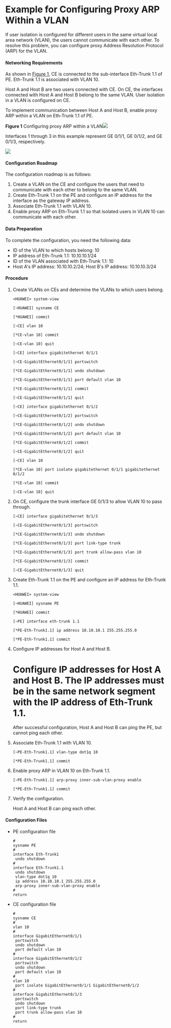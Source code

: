 Example for Configuring Proxy ARP Within a VLAN
===============================================

If user isolation is configured for different users in the same virtual local area network (VLAN), the users cannot communicate with each other. To resolve this problem, you can configure proxy Address Resolution Protocol (ARP) for the VLAN.

#### Networking Requirements

As shown in [Figure 1](#EN-US_TASK_0172364520__fig_dc_vrp_arp_cfg_206301), CE is connected to the sub-interface Eth-Trunk 1.1 of PE. Eth-Trunk 1.1 is associated with VLAN 10.

Host A and Host B are two users connected with CE. On CE, the interfaces connected with Host A and Host B belong to the same VLAN. User isolation in a VLAN is configured on CE.

To implement communication between Host A and Host B, enable proxy ARP within a VLAN on Eth-Trunk 1.1 of PE.

**Figure 1** Configuring proxy ARP within a VLAN![](../../../../public_sys-resources/note_3.0-en-us.png) 

Interfaces 1 through 3 in this example represent GE 0/1/1, GE 0/1/2, and GE 0/1/3, respectively.


  
![](figure/en-us_image_0000001577331473.png)

#### Configuration Roadmap

The configuration roadmap is as follows:

1. Create a VLAN on the CE and configure the users that need to communicate with each other to belong to the same VLAN.
2. Create Eth-Trunk 1.1 on the PE and configure an IP address for the interface as the gateway IP address.
3. Associate Eth-Trunk 1.1 with VLAN 10.
4. Enable proxy ARP on Eth-Trunk 1.1 so that isolated users in VLAN 10 can communicate with each other.

#### Data Preparation

To complete the configuration, you need the following data:

* ID of the VLAN to which hosts belong: 10
* IP address of Eth-Trunk 1.1: 10.10.10.1/24
* ID of the VLAN associated with Eth-Trunk 1.1: 10
* Host A's IP address: 10.10.10.2/24; Host B's IP address: 10.10.10.3/24

#### Procedure

1. Create VLANs on CEs and determine the VLANs to which users belong.
   
   
   ```
   <HUAWEI> system-view
   ```
   ```
   [~HUAWEI] sysname CE
   ```
   ```
   [*HUAWEI] commit
   ```
   ```
   [~CE] vlan 10
   ```
   ```
   [*CE-vlan 10] commit
   ```
   ```
   [~CE-vlan 10] quit
   ```
   ```
   [~CE] interface gigabitethernet 0/1/1
   ```
   ```
   [~CE-GigabitEthernet0/1/1] portswitch
   ```
   ```
   [*CE-GigabitEthernet0/1/1] undo shutdown
   ```
   ```
   [*CE-GigabitEthernet0/1/1] port default vlan 10
   ```
   ```
   [*CE-GigabitEthernet0/1/1] commit
   ```
   ```
   [~CE-GigabitEthernet0/1/1] quit
   ```
   ```
   [~CE] interface gigabitethernet 0/1/2
   ```
   ```
   [~CE-GigabitEthernet0/1/2] portswitch
   ```
   ```
   [*CE-GigabitEthernet0/1/2] undo shutdown
   ```
   ```
   [*CE-GigabitEthernet0/1/2] port default vlan 10
   ```
   ```
   [*CE-GigabitEthernet0/1/2] commit
   ```
   ```
   [~CE-GigabitEthernet0/1/2] quit
   ```
   ```
   [~CE] vlan 10
   ```
   ```
   [*CE-vlan 10] port isolate gigabitethernet 0/1/1 gigabitethernet 0/1/2
   ```
   ```
   [*CE-vlan 10] commit
   ```
   ```
   [~CE-vlan 10] quit
   ```
2. On CE, configure the trunk interface GE 0/1/3 to allow VLAN 10 to pass through.
   
   
   ```
   [~CE] interface gigabitethernet 0/1/3
   ```
   ```
   [~CE-GigabitEthernet0/1/3] portswitch
   ```
   ```
   [*CE-GigabitEthernet0/1/3] undo shutdown
   ```
   ```
   [*CE-GigabitEthernet0/1/3] port link-type trunk
   ```
   ```
   [*CE-GigabitEthernet0/1/3] port trunk allow-pass vlan 10
   ```
   ```
   [*CE-GigabitEthernet0/1/3] commit
   ```
   ```
   [~CE-GigabitEthernet0/1/3] quit
   ```
3. Create Eth-Trunk 1.1 on the PE and configure an IP address for Eth-Trunk 1.1.
   
   
   ```
   <HUAWEI> system-view
   ```
   ```
   [~HUAWEI] sysname PE
   ```
   ```
   [*HUAWEI] commit
   ```
   ```
   [~PE] interface eth-trunk 1.1
   ```
   ```
   [*PE-Eth-Trunk1.1] ip address 10.10.10.1 255.255.255.0
   ```
   ```
   [*PE-Eth-Trunk1.1] commit
   ```
4. Configure IP addresses for Host A and Host B.
   
   
   
   # Configure IP addresses for Host A and Host B. The IP addresses must be in the same network segment with the IP address of Eth-Trunk 1.1.
   
   After successful configuration, Host A and Host B can ping the PE, but cannot ping each other.
5. Associate Eth-Trunk 1.1 with VLAN 10.
   
   
   ```
   [~PE-Eth-Trunk1.1] vlan-type dot1q 10
   ```
   ```
   [*PE-Eth-Trunk1.1] commit
   ```
6. Enable proxy ARP in VLAN 10 on Eth-Trunk 1.1.
   
   
   ```
   [~PE-Eth-Trunk1.1] arp-proxy inner-sub-vlan-proxy enable
   ```
   ```
   [*PE-Eth-Trunk1.1] commit
   ```
7. Verify the configuration.
   
   
   
   Host A and Host B can ping each other.

#### Configuration Files

* PE configuration file
  
  ```
  #
  sysname PE
  #
  interface Eth-Trunk1
   undo shutdown
  #
  interface Eth-Trunk1.1
   undo shutdown
   vlan-type dot1q 10
   ip address 10.10.10.1 255.255.255.0
   arp-proxy inner-sub-vlan-proxy enable
  #
  return
  ```
* CE configuration file
  
  ```
  #
  sysname CE
  #
  vlan 10
  #
  interface GigabitEthernet0/1/1
   portswitch
   undo shutdown
   port default vlan 10
  #
  interface GigabitEthernet0/1/2
   portswitch
   undo shutdown
   port default vlan 10
  #
  vlan 10
   port isolate GigabitEthernet0/1/1 GigabitEthernet0/1/2
  #
  interface GigabitEthernet0/1/3 
   portswitch 
   undo shutdown 
   port link-type trunk 
   port trunk allow-pass vlan 10
  #
  return
  ```